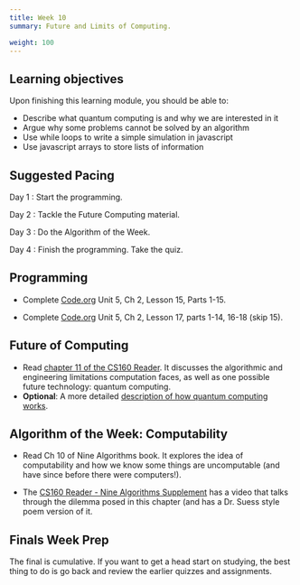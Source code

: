 ```yaml
---
title: Week 10
summary: Future and Limits of Computing.

weight: 100
---
```


## Learning objectives

Upon finishing this learning module, you should be able to:

* Describe what quantum computing is and why we are interested in it
* Argue why some problems cannot be solved by an algorithm
* Use while loops to write a simple simulation in javascript
* Use javascript arrays to store lists of information

## Suggested Pacing

Day 1
: Start the programming.

Day 2
: Tackle the Future Computing material.

Day 3
: Do the Algorithm of the Week.

Day 4
: Finish the programming. Take the quiz.

## Programming

* Complete [Code.org](https://studio.code.org/home) Unit 5, Ch 2, Lesson 15, Parts 1-15.

* Complete [Code.org](https://studio.code.org/home) Unit 5, Ch 2, Lesson 17, parts 1-14,
16-18 (skip 15).

## Future of Computing

* Read [chapter 11 of the CS160 Reader](http://computerscience.chemeketa.edu/cs160Reader/LimitsAndFuture/index.html).
It discusses the algorithmic and engineering limitations computation faces, as well as one
possible future technology: quantum computing.
* **Optional**: A more detailed [description of how quantum computing works](https://arstechnica.com/science/2010/01/a-tale-of-two-qubits-how-quantum-computers-work/).

## Algorithm of the Week: Computability

* Read Ch 10 of Nine Algorithms book. It explores the idea of computability and how we know
some things are uncomputable (and have since before there were computers!).

* The [CS160 Reader - Nine Algorithms Supplement](http://computerscience.chemeketa.edu/cs160Reader/NineAlgorithms/Computability.html)
has a video that talks through the dilemma
posed in this chapter (and has a Dr. Suess style poem version of it.

## Finals Week Prep

The final is cumulative. If you want to get a head start on studying, the best thing
to do is go back and review the earlier quizzes and assignments.

